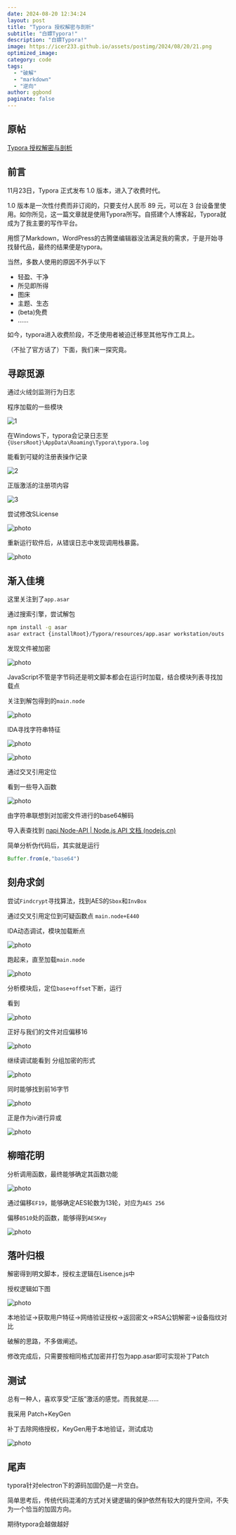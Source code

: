 ```yaml
---
date: 2024-08-20 12:34:24
layout: post
title: "Typora 授权解密与剖析"
subtitle: "白嫖Typora!"
description: "白嫖Typora!"
image: https://icer233.github.io/assets/postimg/2024/08/20/21.png
optimized_image:
category: code
tags:
  - "破解"
  - "markdown"
  - "逆向"
author: ggbond
paginate: false
---
```


## 原帖

[Typora 授权解密与剖析](https://www.52pojie.cn/forum.php?mod=viewthread&tid=1553967&amp;extra=page%3D3&)

## 前言

11月23日，Typora 正式发布 1.0 版本，进入了收费时代。

1.0 版本是一次性付费而非订阅的，只要支付人民币 89 元，可以在 3 台设备里使用。如你所见，这一篇文章就是使用Typora所写。自搭建个人博客起，Typora就成为了我主要的写作平台。

用惯了Markdown，WordPress的古腾堡编辑器没法满足我的需求，于是开始寻找替代品，最终的结果便是typora。

当然，多数人使用的原因不外乎以下

- 轻盈、干净
- 所见即所得
- 图床
- 主题、生态
- (beta)免费
- ……

如今，typora进入收费阶段，不乏使用者被迫迁移至其他写作工具上。

（不扯了官方话了）下面，我们来一探究竟。

## 寻踪觅源

通过火绒剑监测行为日志

程序加载的一些模块

![1](https://icer233.github.io/assets/postimg/2024/08/20/1.png)

在Windows下，typora会记录日志至`{UsersRoot}\AppData\Roaming\Typora\typora.log`

能看到可疑的注册表操作记录

![2](https://icer233.github.io/assets/postimg/2024/08/20/2.png)

正版激活的注册项内容

![3](https://icer233.github.io/assets/postimg/2024/08/20/3.png)

尝试修改SLicense

![photo](https://icer233.github.io/assets/postimg/2024/08/20/4.png)

重新运行软件后，从错误日志中发现调用栈暴露。

![photo](https://icer233.github.io/assets/postimg/2024/08/20/5.png)

## 渐入佳境

这里关注到了`app.asar`

通过搜索引擎，尝试解包

```bash
npm install -g asar
asar extract {installRoot}/Typora/resources/app.asar workstation/outs
```

发现文件被加密

![photo](https://icer233.github.io/assets/postimg/2024/08/20/6.png)

JavaScript不管是字节码还是明文脚本都会在运行时加载，结合模块列表寻找加载点

关注到解包得到的`main.node`

![photo](https://icer233.github.io/assets/postimg/2024/08/20/7.png)

IDA寻找字符串特征

![photo](https://icer233.github.io/assets/postimg/2024/08/20/8.png)

![photo](https://icer233.github.io/assets/postimg/2024/08/20/9.png)

通过交叉引用定位

看到一些导入函数

![photo](https://icer233.github.io/assets/postimg/2024/08/20/10.png)

由字符串联想到对加密文件进行的base64解码

导入表查找到 [napi Node-API | Node.js API 文档 (nodejs.cn)](http://nodejs.cn/api/n-api.html)

简单分析伪代码后，其实就是运行

```javascript
Buffer.from(e,"base64")
```

## 刻舟求剑

尝试`Findcrypt`寻找算法，找到AES的`Sbox`和`InvBox`

通过交叉引用定位到可疑函数点 `main.node+E440`

IDA动态调试，模块加载断点

![photo](https://icer233.github.io/assets/postimg/2024/08/20/11.png)

跑起来，直至加载`main.node`

![photo](https://icer233.github.io/assets/postimg/2024/08/20/12.png)

分析模块后，定位`base+offset`下断，运行

看到

![photo](https://icer233.github.io/assets/postimg/2024/08/20/13.png)

正好与我们的文件对应偏移16

![photo](https://icer233.github.io/assets/postimg/2024/08/20/14.png)

继续调试能看到 分组加密的形式

![photo](https://icer233.github.io/assets/postimg/2024/08/20/15.png)

同时能够找到前16字节

![photo](https://icer233.github.io/assets/postimg/2024/08/20/16.png)

正是作为iv进行异或

![photo](https://icer233.github.io/assets/postimg/2024/08/20/17.png)

## 柳暗花明

分析调用函数，最终能够确定其函数功能

![photo](https://icer233.github.io/assets/postimg/2024/08/20/18.png)

通过偏移`EF19`，能够确定AES轮数为13轮，对应为`AES 256`

偏移`B510`处的函数，能够得到`AESKey`

![photo](https://icer233.github.io/assets/postimg/2024/08/20/19.png)

## 落叶归根

解密得到明文脚本，授权主逻辑在Lisence.js中

授权逻辑如下图

![photo](https://icer233.github.io/assets/postimg/2024/08/20/20.png)

本地验证->获取用户特征->网络验证授权->返回密文->RSA公钥解密->设备指纹对比

破解的思路，不多做阐述。

修改完成后，只需要按相同格式加密并打包为app.asar即可实现补丁Patch

## 测试

总有一种人，喜欢享受“正版”激活的感觉。而我就是……

我采用 Patch+KeyGen

补丁去除网络授权，KeyGen用于本地验证，测试成功

![photo](https://icer233.github.io/assets/postimg/2024/08/20/21.png)

## 尾声

typora针对electron下的源码加固仍是一片空白。

简单思考后，传统代码混淆的方式对关键逻辑的保护依然有较大的提升空间，不失为一个恰当的加固方向。

期待typora会越做越好